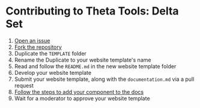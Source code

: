 # Contributing to Theta Tools: Delta Set

1. [Open an issue](https://github.com/theta-tools/delta-set/issues/new/choose)
2. [Fork the repository](https://github.com/theta-tools/delta-set/fork)
3. Duplicate the `TEMPLATE` folder
4. Rename the Duplicate to your website template's name
5. Read and follow the `README.md` in the new website template folder
6. Develop your website template
7. Submit your website template, along with the `documentation.md` via a pull request
8. [Follow the steps to add your component to the docs](https://thetatools.xyz/main#contributing)
9. Wait for a moderator to approve your website template 